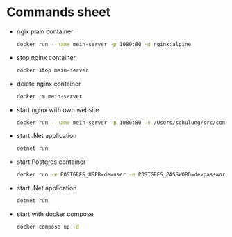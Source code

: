 # Commands sheet

- ngix plain container
  ```bash
  docker run --name mein-server -p 1080:80 -d nginx:alpine
  ```
- stop nginx container
  ```bash
  docker stop mein-server
  ````
- delete nginx container
  ```bash
  docker rm mein-server
  ````
- start nginx with own website
  ```bash
  docker run --name mein-server -p 1080:80 -v /Users/schulung/src/container-kurs/nginx-site:/usr/share/nginx/html:ro -d nginx:alpine
  ```
- start .Net application
  ```bash
  dotnet run
  ````
- start Postgres container
  ```bash
  docker run -e POSTGRES_USER=devuser -e POSTGRES_PASSWORD=devpassword -e POSTGRES_DB=devdb -p 5432:5432 -d postgres:17-alpine
  ````
- start .Net application
  ```bash
  dotnet run
  ````
- start with docker compose
  ```bash
  docker compose up -d
  ```